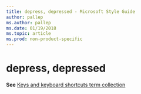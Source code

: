 ```yaml
---
title: depress, depressed - Microsoft Style Guide
author: pallep
ms.author: pallep
ms.date: 01/19/2018
ms.topic: article
ms.prod: non-product-specific
---
```


# depress, depressed

**See** [Keys and keyboard shortcuts term collection](~/a-z-word-list-term-collections/term-collections/keys-keyboard-shortcuts.md)
